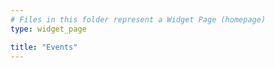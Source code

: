 ```yaml
---
# Files in this folder represent a Widget Page (homepage)
type: widget_page

title: "Events"
---
```

